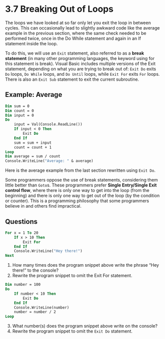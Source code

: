 # 3.7 Breaking Out of Loops

The loops we have looked at so far only let you exit the loop in between cycles. This can occasionally lead to slightly awkward code like the average example in the previous section, where the same check needed to be performed twice, once in the Do While statement and again in an If statement inside the loop.

To do this, we will use an `Exit` statement, also referred to as a **break statement** (in many other programming languages, the keyword using for this statement is break). Visual Basic includes multiple versions of the Exit statement, depending on what you are trying to break out of: `Exit Do` exits `Do` loops, `Do While` loops, and `Do Until` loops, while `Exit For` exits `For` loops. There is also an `Exit Sub` statement to exit the current subroutine.

## Example: Average
```vb
Dim sum = 0
Dim count = 0
Dim input = 0
Do
    input = Val(Console.ReadLine())
    If input < 0 Then
        Exit Do
    End If
    sum = sum + input
    count = count + 1
Loop
Dim average = sum / count
Console.WriteLine("Average: " & average)
```
Here is the average example from the last section rewritten using `Exit Do`.

Some programmers oppose the use of break statements, considering them little better than `Goto`s. These programmers prefer **Single Entry/Single Exit control flow**, where there is only one way to get into the loop (from the beginning) and there is only one way to get out of the loop (by the condition or counter). This is a programming philosophy that some programmers believe in and others find impractical.

## Questions
```vb
For x = 1 To 20
    If x > 10 Then
        Exit For
    End If
    Console.WriteLine("Hey there!")
Next
```
1. How many times does the program snippet above write the phrase “Hey there!” to the console?
2. Rewrite the program snippet to omit the Exit For statement.
```vb
Dim number = 100
Do
    If number < 10 Then
        Exit Do
    End If
    Console.WriteLine(number)
    number = number / 2
Loop
```
3. What number(s) does the program snippet above write on the console?
4. Rewrite the program snippet to omit the `Exit Do` statement.